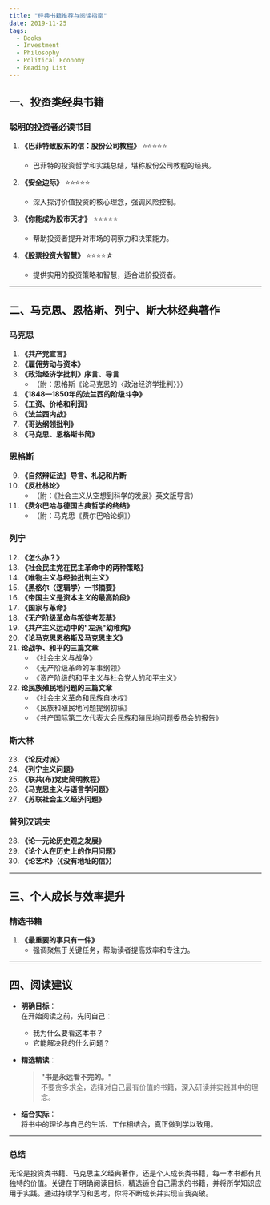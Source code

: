 ```yaml
---
title: "经典书籍推荐与阅读指南"
date: 2019-11-25
tags:
  - Books
  - Investment
  - Philosophy
  - Political Economy
  - Reading List
---
```


## 一、投资类经典书籍

### 聪明的投资者必读书目

1. **《巴菲特致股东的信：股份公司教程》** ⭐⭐⭐⭐⭐  
   - 巴菲特的投资哲学和实践总结，堪称股份公司教程的经典。

2. **《安全边际》** ⭐⭐⭐⭐⭐  
   - 深入探讨价值投资的核心理念，强调风险控制。

3. **《你能成为股市天才》** ⭐⭐⭐⭐⭐  
   - 帮助投资者提升对市场的洞察力和决策能力。

4. **《股票投资大智慧》** ⭐⭐⭐⭐☆  
   - 提供实用的投资策略和智慧，适合进阶投资者。

---

## 二、马克思、恩格斯、列宁、斯大林经典著作

### 马克思

1. **《共产党宣言》**
2. **《雇佣劳动与资本》**
3. **《政治经济学批判》序言、导言**  
   - （附：恩格斯《论马克思的〈政治经济学批判〉》）
4. **《1848—1850年的法兰西的阶级斗争》**
5. **《工资、价格和利润》**
6. **《法兰西内战》**
7. **《哥达纲领批判》**
8. **《马克思、恩格斯书简》**

### 恩格斯

9. **《自然辩证法》导言、札记和片断**
10. **《反杜林论》**  
    - （附：《社会主义从空想到科学的发展》英文版导言）
11. **《费尔巴哈与德国古典哲学的终结》**  
    - （附：马克思《费尔巴哈论纲》）

### 列宁

12. **《怎么办？》**
13. **《社会民主党在民主革命中的两种策略》**
14. **《唯物主义与经验批判主义》**
15. **《黑格尔〈逻辑学〉一书摘要》**
16. **《帝国主义是资本主义的最高阶段》**
17. **《国家与革命》**
18. **《无产阶级革命与叛徒考茨基》**
19. **《共产主义运动中的"左派"幼稚病》**
20. **《论马克思恩格斯及马克思主义》**
21. **论战争、和平的三篇文章**  
    - 《社会主义与战争》  
    - 《无产阶级革命的军事纲领》  
    - 《资产阶级的和平主义与社会党人的和平主义》
22. **论民族殖民地问题的三篇文章**  
    - 《社会主义革命和民族自决权》  
    - 《民族和殖民地问题提纲初稿》  
    - 《共产国际第二次代表大会民族和殖民地问题委员会的报告》

### 斯大林

23. **《论反对派》**
24. **《列宁主义问题》**
25. **《联共(布)党史简明教程》**
26. **《马克思主义与语言学问题》**
27. **《苏联社会主义经济问题》**

### 普列汉诺夫

28. **《论一元论历史观之发展》**
29. **《论个人在历史上的作用问题》**
30. **《论艺术》（《没有地址的信》）**

---

## 三、个人成长与效率提升

### 精选书籍

1. **《最重要的事只有一件》**  
   - 强调聚焦于关键任务，帮助读者提高效率和专注力。

---

## 四、阅读建议

- **明确目标**：  
  在开始阅读之前，先问自己：  
  - 我为什么要看这本书？  
  - 它能解决我的什么问题？

- **精选精读**：  
  > **"书是永远看不完的。"**  
  不要贪多求全，选择对自己最有价值的书籍，深入研读并实践其中的理念。

- **结合实际**：  
  将书中的理论与自己的生活、工作相结合，真正做到学以致用。

---

### 总结

无论是投资类书籍、马克思主义经典著作，还是个人成长类书籍，每一本书都有其独特的价值。关键在于明确阅读目标，精选适合自己需求的书籍，并将所学知识应用于实践。通过持续学习和思考，你将不断成长并实现自我突破。
